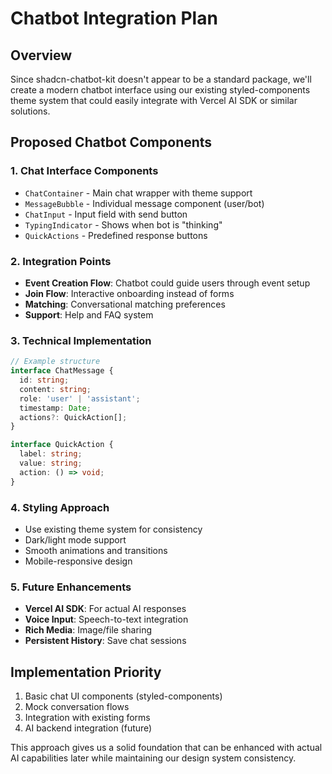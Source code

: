 # Chatbot Integration Plan

## Overview
Since shadcn-chatbot-kit doesn't appear to be a standard package, we'll create a modern chatbot interface using our existing styled-components theme system that could easily integrate with Vercel AI SDK or similar solutions.

## Proposed Chatbot Components

### 1. Chat Interface Components
- `ChatContainer` - Main chat wrapper with theme support
- `MessageBubble` - Individual message component (user/bot)
- `ChatInput` - Input field with send button
- `TypingIndicator` - Shows when bot is "thinking"
- `QuickActions` - Predefined response buttons

### 2. Integration Points
- **Event Creation Flow**: Chatbot could guide users through event setup
- **Join Flow**: Interactive onboarding instead of forms
- **Matching**: Conversational matching preferences
- **Support**: Help and FAQ system

### 3. Technical Implementation
```typescript
// Example structure
interface ChatMessage {
  id: string;
  content: string;
  role: 'user' | 'assistant';
  timestamp: Date;
  actions?: QuickAction[];
}

interface QuickAction {
  label: string;
  value: string;
  action: () => void;
}
```

### 4. Styling Approach
- Use existing theme system for consistency
- Dark/light mode support
- Smooth animations and transitions
- Mobile-responsive design

### 5. Future Enhancements
- **Vercel AI SDK**: For actual AI responses
- **Voice Input**: Speech-to-text integration
- **Rich Media**: Image/file sharing
- **Persistent History**: Save chat sessions

## Implementation Priority
1. Basic chat UI components (styled-components)
2. Mock conversation flows
3. Integration with existing forms
4. AI backend integration (future)

This approach gives us a solid foundation that can be enhanced with actual AI capabilities later while maintaining our design system consistency.
